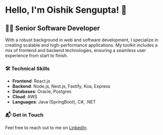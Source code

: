 # Hello, I'm Oishik Sengupta! 👋

## 🧑‍💻 Senior Software Developer

With a robust background in web and software development, I specialize in creating scalable and high-performance applications. My toolkit includes a mix of frontend and backend technologies, ensuring a seamless user experience from start to finish.

### 🛠️ Technical Skills

- **Frontend**: React.js
- **Backend**: Node.js, Nest.js, Fastify, Koa, Express
- **Databases**: Oracle, Postgres
- **Cloud**: AWS
- **Languages**: Java (SpringBoot), C#, .NET


### 📬 Get in Touch

Feel free to reach out to me on [LinkedIn](https://www.linkedin.com/in/oishiksengupta/).



